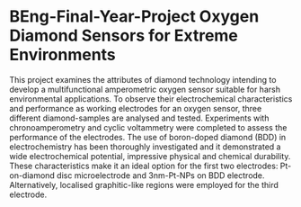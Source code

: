 # BEng-Final-Year-Project Oxygen Diamond Sensors for Extreme Environments
This project examines the attributes of diamond technology intending to develop a multifunctional amperometric oxygen sensor suitable for harsh environmental applications. To observe their electrochemical characteristics and performance as working electrodes for an oxygen sensor, three different diamond-samples are analysed and tested. Experiments with chronoamperometry and cyclic voltammetry were completed to assess the performance of the electrodes. The use of boron-doped diamond (BDD) in electrochemistry has been thoroughly investigated and it demonstrated a wide electrochemical potential, impressive physical and chemical durability. These characteristics make it an ideal option for the first two electrodes: Pt-on-diamond disc microelectrode and 3nm-Pt-NPs on BDD electrode. Alternatively, localised graphitic-like regions were employed for the third electrode.
